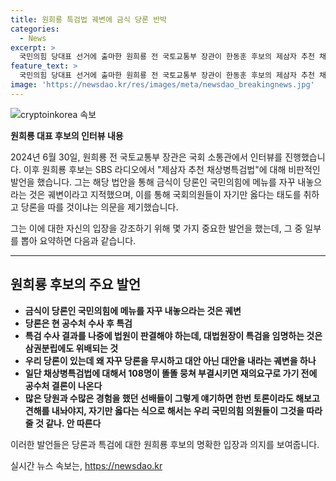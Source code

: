 ```yaml
---
title: 원희룡 특검법 궤변에 금식 당론 반박
categories:
  - News
excerpt: >
  국민의힘 당대표 선거에 출마한 원희룡 전 국토교통부 장관이 한동훈 후보의 제삼자 추천 채상병특검법을 비판하며 금식(禁食)이 당론인데 왜 당론을 무시하고 대안 아닌 대안을 내놓느냐고 지적했다. 또한 특검 수사 결과를 나중에 법원이 판결해야 한다는 삼권분립 원칙을 강조하며 대법원장 등이 특검을 임명하는 것을 비판했다. 그는 대안을 토론하는 대신 자기만 옳다는 식으로 행동하면 국민의힘 의원들이 따를 것이냐고 우려했다.
feature_text: >
  국민의힘 당대표 선거에 출마한 원희룡 전 국토교통부 장관이 한동훈 후보의 제삼자 추천 채상병특검법을 비판하며 금식(禁食)이 당론인데 왜 당론을 무시하고 대안 아닌 대안을 내놓느냐고 지적했다. 또한 특검 수사 결과를 나중에 법원이 판결해야 한다는 삼권분립 원칙을 강조하며 대법원장 등이 특검을 임명하는 것을 비판했다. 그는 대안을 토론하는 대신 자기만 옳다는 식으로 행동하면 국민의힘 의원들이 따를 것이냐고 우려했다.
image: 'https://newsdao.kr/res/images/meta/newsdao_breakingnews.jpg'
---
```


<p><img src="https://newsdao.kr/res/images/meta/newsdao_breakingnews.jpg" alt="cryptoinkorea 속보" /></p>

<p><strong>원희룡 대표 후보의 인터뷰 내용</strong></p>

<p>2024년 6월 30일, 원희룡 전 국토교통부 장관은 국회 소통관에서 인터뷰를 진행했습니다. 이후 원희룡 후보는 SBS 라디오에서 "제삼자 추천 채상병특검법"에 대해 비판적인 발언을 했습니다. 그는 해당 법안을 통해 금식이 당론인 국민의힘에 메뉴를 자꾸 내놓으라는 것은 궤변이라고 지적했으며, 이를 통해 국회의원들이 자기만 옳다는 태도를 취하고 당론을 따를 것이냐는 의문을 제기했습니다.</p>

<p>그는 이에 대한 자신의 입장을 강조하기 위해 몇 가지 중요한 발언을 했는데, 그 중 일부를 뽑아 요약하면 다음과 같습니다.</p>

<hr>

<h2 data-ke-size="size26">원희룡 후보의 주요 발언</h2>

<ul>
  <li><b>금식이 당론인 국민의힘에 메뉴를 자꾸 내놓으라는 것은 궤변</b></li>
  <li><b>당론은 현 공수처 수사 후 특검</b></li>
  <li><b>특검 수사 결과를 나중에 법원이 판결해야 하는데, 대법원장이 특검을 임명하는 것은 삼권분립에도 위배되는 것</b></li>
  <li><b>우리 당론이 있는데 왜 자꾸 당론을 무시하고 대안 아닌 대안을 내라는 궤변을 하나</b></li>
  <li><b>일단 채상병특검법에 대해서 108명이 똘똘 뭉쳐 부결시키면 재의요구로 가기 전에 공수처 결론이 나온다</b></li>
  <li><b>많은 당원과 수많은 경험을 했던 선배들이 그렇게 얘기하면 한번 토론이라도 해보고 견해를 내놔야지, 자기만 옳다는 식으로 해서는 우리 국민의힘 의원들이 그것을 따라 줄 것 같나. 안 따른다</b></li>
</ul>

<p>이러한 발언들은 당론과 특검에 대한 원희룡 후보의 명확한 입장과 의지를 보여줍니다.</p>
실시간 뉴스 속보는, <a href="https://newsdao.kr" rel="dofollow">https://newsdao.kr</a>


